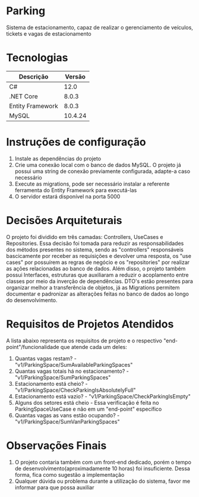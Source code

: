 # Parking
Sistema de estacionamento, capaz de realizar o gerenciamento de veículos, tickets e vagas de estacionamento

# Tecnologias
| Descrição | Versão | 
|-------------|-------------|
| C#                | 12.0        |
| .NET Core         | 8.0.3       |
| Entity Framework  | 8.0.3       |
| MySQL             | 10.4.24     |

# Instruções de configuração
1) Instale as dependências do projeto
2) Crie uma conexão local com o banco de dados MySQL. O projeto já possui uma string de conexão previamente configurada, adapte-a caso necessário
3) Execute as migrations, pode ser necessário instalar a referente ferramenta do Entity Framework para executá-las
4) O servidor estará disponível na porta 5000

# Decisões Arquiteturais
O projeto foi dividido em três camadas: Controllers, UseCases e Repositories. Essa decisão foi tomada para reduzir as responsabilidades dos métodos presentes no sistema, sendo as "controllers" responsáveis bascicamente por receber as requisições e devolver uma resposta, os "use cases" por possuírem as regras de negócio e os "repositories" por realizar as ações relacionadas ao banco de dados. Além disso, o projeto também possui Interfaces, estruturas que auxiliaram a reduzir o acoplamento entre classes por meio da inverção de dependências. DTO's estão presentes para organizar melhor a transferência de objetos, já as Migrations permitem documentar e padronizar as alterações feitas no banco de dados ao longo do desenvolvimento.

# Requisitos de Projetos Atendidos
A lista abaixo representa os requisitos de projeto e o respectivo "end-point"/funcionalidade que atende cada um deles:
1) Quantas vagas restam? - "v1/ParkingSpace/SumAvailableParkingSpaces"
2) Quantas vagas totais há no estacionamento? - "v1/ParkingSpace/SumParkingSpaces"
3) Estacionamento está cheio? - "v1/ParkingSpace/CheckParkingIsAbsolutelyFull"
4) Estacionamento está vazio? - "v1/ParkingSpace/CheckParkingIsEmpty"
5) Alguns dos setores está cheio - Essa verificação é feita no ParkingSpaceUseCase e não em um "end-point" específico
6) Quantas vagas as vans estão ocupando? - "v1/ParkingSpace/SumVanParkingSpaces"

# Observações Finais
1) O projeto contaria também com um front-end dedicado, porém o tempo de desenvolvimento(aproximadamente 10 horas) foi insuficiente. Dessa forma, fica como sugestão a implementação
2) Qualquer dúvida ou problema durante a utilização do sistema, favor me informar para que possa auxiliar
